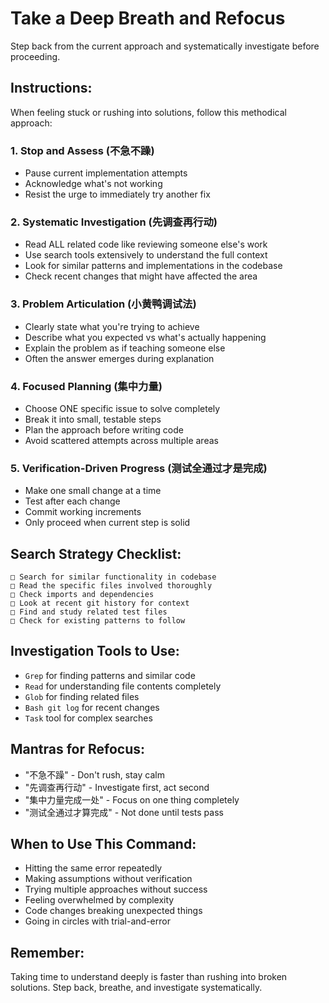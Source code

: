# Take a Deep Breath and Refocus

Step back from the current approach and systematically investigate before proceeding.

## Instructions:

When feeling stuck or rushing into solutions, follow this methodical approach:

### 1. Stop and Assess (不急不躁)
- Pause current implementation attempts
- Acknowledge what's not working
- Resist the urge to immediately try another fix

### 2. Systematic Investigation (先调查再行动)
- Read ALL related code like reviewing someone else's work
- Use search tools extensively to understand the full context
- Look for similar patterns and implementations in the codebase
- Check recent changes that might have affected the area

### 3. Problem Articulation (小黄鸭调试法)
- Clearly state what you're trying to achieve
- Describe what you expected vs what's actually happening
- Explain the problem as if teaching someone else
- Often the answer emerges during explanation

### 4. Focused Planning (集中力量)
- Choose ONE specific issue to solve completely
- Break it into small, testable steps
- Plan the approach before writing code
- Avoid scattered attempts across multiple areas

### 5. Verification-Driven Progress (测试全通过才是完成)
- Make one small change at a time
- Test after each change
- Commit working increments
- Only proceed when current step is solid

## Search Strategy Checklist:

```
□ Search for similar functionality in codebase
□ Read the specific files involved thoroughly
□ Check imports and dependencies
□ Look at recent git history for context
□ Find and study related test files
□ Check for existing patterns to follow
```

## Investigation Tools to Use:

- `Grep` for finding patterns and similar code
- `Read` for understanding file contents completely
- `Glob` for finding related files
- `Bash git log` for recent changes
- `Task` tool for complex searches

## Mantras for Refocus:

- "不急不躁" - Don't rush, stay calm
- "先调查再行动" - Investigate first, act second
- "集中力量完成一处" - Focus on one thing completely
- "测试全通过才算完成" - Not done until tests pass

## When to Use This Command:

- Hitting the same error repeatedly
- Making assumptions without verification
- Trying multiple approaches without success
- Feeling overwhelmed by complexity
- Code changes breaking unexpected things
- Going in circles with trial-and-error

## Remember:

Taking time to understand deeply is faster than rushing into broken solutions. Step back, breathe, and investigate systematically.
